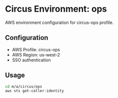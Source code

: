 # Circus Environment: ops

AWS environment configuration for circus-ops profile.

## Configuration

- AWS Profile: circus-ops
- AWS Region: us-west-2
- SSO authentication

## Usage

```bash
cd m/a/circus/ops
aws sts get-caller-identity
```
